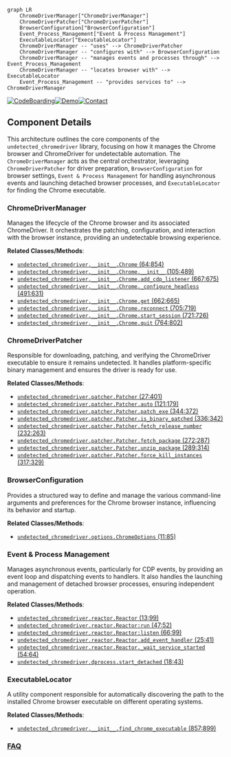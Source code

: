```mermaid
graph LR
    ChromeDriverManager["ChromeDriverManager"]
    ChromeDriverPatcher["ChromeDriverPatcher"]
    BrowserConfiguration["BrowserConfiguration"]
    Event_Process_Management["Event & Process Management"]
    ExecutableLocator["ExecutableLocator"]
    ChromeDriverManager -- "uses" --> ChromeDriverPatcher
    ChromeDriverManager -- "configures with" --> BrowserConfiguration
    ChromeDriverManager -- "manages events and processes through" --> Event_Process_Management
    ChromeDriverManager -- "locates browser with" --> ExecutableLocator
    Event_Process_Management -- "provides services to" --> ChromeDriverManager
```
[![CodeBoarding](https://img.shields.io/badge/Generated%20by-CodeBoarding-9cf?style=flat-square)](https://github.com/CodeBoarding/GeneratedOnBoardings)[![Demo](https://img.shields.io/badge/Try%20our-Demo-blue?style=flat-square)](https://www.codeboarding.org/demo)[![Contact](https://img.shields.io/badge/Contact%20us%20-%20contact@codeboarding.org-lightgrey?style=flat-square)](mailto:contact@codeboarding.org)

## Component Details

This architecture outlines the core components of the `undetected_chromedriver` library, focusing on how it manages the Chrome browser and ChromeDriver for undetectable automation. The `ChromeDriverManager` acts as the central orchestrator, leveraging `ChromeDriverPatcher` for driver preparation, `BrowserConfiguration` for browser settings, `Event & Process Management` for handling asynchronous events and launching detached browser processes, and `ExecutableLocator` for finding the Chrome executable.

### ChromeDriverManager
Manages the lifecycle of the Chrome browser and its associated ChromeDriver. It orchestrates the patching, configuration, and interaction with the browser instance, providing an undetectable browsing experience.


**Related Classes/Methods**:

- <a href="https://github.com/ultrafunkamsterdam/undetected-chromedriver/blob/master/undetected_chromedriver/__init__.py#L64-L854" target="_blank" rel="noopener noreferrer">`undetected_chromedriver.__init__.Chrome` (64:854)</a>
- <a href="https://github.com/ultrafunkamsterdam/undetected-chromedriver/blob/master/undetected_chromedriver/__init__.py#L105-L489" target="_blank" rel="noopener noreferrer">`undetected_chromedriver.__init__.Chrome.__init__` (105:489)</a>
- <a href="https://github.com/ultrafunkamsterdam/undetected-chromedriver/blob/master/undetected_chromedriver/__init__.py#L667-L675" target="_blank" rel="noopener noreferrer">`undetected_chromedriver.__init__.Chrome.add_cdp_listener` (667:675)</a>
- <a href="https://github.com/ultrafunkamsterdam/undetected-chromedriver/blob/master/undetected_chromedriver/__init__.py#L491-L631" target="_blank" rel="noopener noreferrer">`undetected_chromedriver.__init__.Chrome._configure_headless` (491:631)</a>
- <a href="https://github.com/ultrafunkamsterdam/undetected-chromedriver/blob/master/undetected_chromedriver/__init__.py#L662-L665" target="_blank" rel="noopener noreferrer">`undetected_chromedriver.__init__.Chrome.get` (662:665)</a>
- <a href="https://github.com/ultrafunkamsterdam/undetected-chromedriver/blob/master/undetected_chromedriver/__init__.py#L705-L719" target="_blank" rel="noopener noreferrer">`undetected_chromedriver.__init__.Chrome.reconnect` (705:719)</a>
- <a href="https://github.com/ultrafunkamsterdam/undetected-chromedriver/blob/master/undetected_chromedriver/__init__.py#L721-L726" target="_blank" rel="noopener noreferrer">`undetected_chromedriver.__init__.Chrome.start_session` (721:726)</a>
- <a href="https://github.com/ultrafunkamsterdam/undetected-chromedriver/blob/master/undetected_chromedriver/__init__.py#L764-L802" target="_blank" rel="noopener noreferrer">`undetected_chromedriver.__init__.Chrome.quit` (764:802)</a>


### ChromeDriverPatcher
Responsible for downloading, patching, and verifying the ChromeDriver executable to ensure it remains undetected. It handles platform-specific binary management and ensures the driver is ready for use.


**Related Classes/Methods**:

- <a href="https://github.com/ultrafunkamsterdam/undetected-chromedriver/blob/master/undetected_chromedriver/patcher.py#L27-L401" target="_blank" rel="noopener noreferrer">`undetected_chromedriver.patcher.Patcher` (27:401)</a>
- <a href="https://github.com/ultrafunkamsterdam/undetected-chromedriver/blob/master/undetected_chromedriver/patcher.py#L121-L179" target="_blank" rel="noopener noreferrer">`undetected_chromedriver.patcher.Patcher.auto` (121:179)</a>
- <a href="https://github.com/ultrafunkamsterdam/undetected-chromedriver/blob/master/undetected_chromedriver/patcher.py#L344-L372" target="_blank" rel="noopener noreferrer">`undetected_chromedriver.patcher.Patcher.patch_exe` (344:372)</a>
- <a href="https://github.com/ultrafunkamsterdam/undetected-chromedriver/blob/master/undetected_chromedriver/patcher.py#L336-L342" target="_blank" rel="noopener noreferrer">`undetected_chromedriver.patcher.Patcher.is_binary_patched` (336:342)</a>
- <a href="https://github.com/ultrafunkamsterdam/undetected-chromedriver/blob/master/undetected_chromedriver/patcher.py#L232-L263" target="_blank" rel="noopener noreferrer">`undetected_chromedriver.patcher.Patcher.fetch_release_number` (232:263)</a>
- <a href="https://github.com/ultrafunkamsterdam/undetected-chromedriver/blob/master/undetected_chromedriver/patcher.py#L272-L287" target="_blank" rel="noopener noreferrer">`undetected_chromedriver.patcher.Patcher.fetch_package` (272:287)</a>
- <a href="https://github.com/ultrafunkamsterdam/undetected-chromedriver/blob/master/undetected_chromedriver/patcher.py#L289-L314" target="_blank" rel="noopener noreferrer">`undetected_chromedriver.patcher.Patcher.unzip_package` (289:314)</a>
- <a href="https://github.com/ultrafunkamsterdam/undetected-chromedriver/blob/master/undetected_chromedriver/patcher.py#L317-L329" target="_blank" rel="noopener noreferrer">`undetected_chromedriver.patcher.Patcher.force_kill_instances` (317:329)</a>


### BrowserConfiguration
Provides a structured way to define and manage the various command-line arguments and preferences for the Chrome browser instance, influencing its behavior and startup.


**Related Classes/Methods**:

- <a href="https://github.com/ultrafunkamsterdam/undetected-chromedriver/blob/master/undetected_chromedriver/options.py#L11-L85" target="_blank" rel="noopener noreferrer">`undetected_chromedriver.options.ChromeOptions` (11:85)</a>


### Event & Process Management
Manages asynchronous events, particularly for CDP events, by providing an event loop and dispatching events to handlers. It also handles the launching and management of detached browser processes, ensuring independent operation.


**Related Classes/Methods**:

- <a href="https://github.com/ultrafunkamsterdam/undetected-chromedriver/blob/master/undetected_chromedriver/reactor.py#L13-L99" target="_blank" rel="noopener noreferrer">`undetected_chromedriver.reactor.Reactor` (13:99)</a>
- <a href="https://github.com/ultrafunkamsterdam/undetected-chromedriver/blob/master/undetected_chromedriver/reactor.py#L47-L52" target="_blank" rel="noopener noreferrer">`undetected_chromedriver.reactor.Reactor:run` (47:52)</a>
- <a href="https://github.com/ultrafunkamsterdam/undetected-chromedriver/blob/master/undetected_chromedriver/reactor.py#L66-L99" target="_blank" rel="noopener noreferrer">`undetected_chromedriver.reactor.Reactor:listen` (66:99)</a>
- <a href="https://github.com/ultrafunkamsterdam/undetected-chromedriver/blob/master/undetected_chromedriver/reactor.py#L25-L41" target="_blank" rel="noopener noreferrer">`undetected_chromedriver.reactor.Reactor.add_event_handler` (25:41)</a>
- <a href="https://github.com/ultrafunkamsterdam/undetected-chromedriver/blob/master/undetected_chromedriver/reactor.py#L54-L64" target="_blank" rel="noopener noreferrer">`undetected_chromedriver.reactor.Reactor._wait_service_started` (54:64)</a>
- <a href="https://github.com/ultrafunkamsterdam/undetected-chromedriver/blob/master/undetected_chromedriver/dprocess.py#L18-L43" target="_blank" rel="noopener noreferrer">`undetected_chromedriver.dprocess.start_detached` (18:43)</a>


### ExecutableLocator
A utility component responsible for automatically discovering the path to the installed Chrome browser executable on different operating systems.


**Related Classes/Methods**:

- <a href="https://github.com/ultrafunkamsterdam/undetected-chromedriver/blob/master/undetected_chromedriver/__init__.py#L857-L899" target="_blank" rel="noopener noreferrer">`undetected_chromedriver.__init__.find_chrome_executable` (857:899)</a>




### [FAQ](https://github.com/CodeBoarding/GeneratedOnBoardings/tree/main?tab=readme-ov-file#faq)